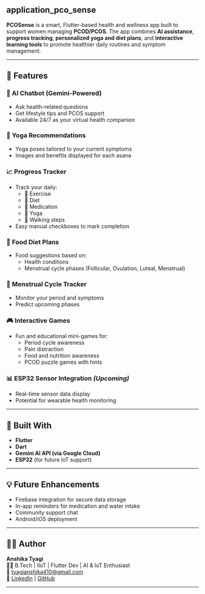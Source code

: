 ## application_pco_sense


**PCOSense** is a smart, Flutter-based health and wellness app built to support women managing **PCOD/PCOS**. The app combines **AI assistance**, **progress tracking**, **personalized yoga and diet plans**, and **interactive learning tools** to promote healthier daily routines and symptom management.

---

## 🚀 Features

### 🤖 AI Chatbot (Gemini-Powered)
- Ask health-related questions
- Get lifestyle tips and PCOS support
- Available 24/7 as your virtual health companion

### 🧘 Yoga Recommendations
- Yoga poses tailored to your current symptoms
- Images and benefits displayed for each asana

### 📈 Progress Tracker
- Track your daily:
  - 🏃 Exercise
  - 🥗 Diet
  - 💊 Medication
  - 🧘 Yoga
  - 👣 Walking steps
- Easy manual checkboxes to mark completion

### 🍎 Food Diet Plans
- Food suggestions based on:
  - Health conditions
  - Menstrual cycle phases (Follicular, Ovulation, Luteal, Menstrual)

### 📅 Menstrual Cycle Tracker
- Monitor your period and symptoms
- Predict upcoming phases

### 🎮 Interactive Games
- Fun and educational mini-games for:
  - Period cycle awareness
  - Pain distraction
  - Food and nutrition awareness
  - PCOD puzzle games with hints

### 📊 ESP32 Sensor Integration *(Upcoming)*
- Real-time sensor data display
- Potential for wearable health monitoring

---

## 📱 Built With

- **Flutter**
- **Dart**
- **Gemini AI API (via Google Cloud)**
- **ESP32** (for future IoT support)

---

## 💡 Future Enhancements

- Firebase integration for secure data storage
- In-app reminders for medication and water intake
- Community support chat
- Android/iOS deployment

---

## 🙋‍♀️ Author

**Anshika Tyagi**  
👩‍💻 B.Tech | IIoT | Flutter Dev | AI & IoT Enthusiast  
📧 tyagianshika410@gmail.com  
🔗 [LinkedIn](https://www.linkedin.com/in/anshika-tyagi-413b99266/) | [GitHub](https://github.com/Tech-Anshika)

---

